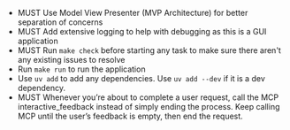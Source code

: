 - MUST Use Model View Presenter (MVP Architecture) for better separation of concerns
- MUST Add extensive logging to help with debugging as this is a GUI application
- MUST Run `make check` before starting any task to make sure there aren't any existing issues to resolve
- Run `make run` to run the application
- Use `uv add` to add any dependencies. Use `uv add --dev` if it is a dev dependency.
- MUST Whenever you’re about to complete a user request, call the MCP interactive_feedback instead of simply ending the process. Keep calling MCP until the user’s feedback is empty, then end the request.
